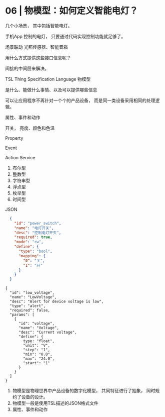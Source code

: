 # 06 | 物模型：如何定义智能电灯？

几个小场景， 其中包括智能电灯。 

手机App 控制的电灯， 只要通过代码实现控制功能就足够了。 

场景联动   光照传感器、智能音箱

用什么方式提供这些接口信息呢？

间接的中间层来解决。 

TSL   Thing Specification Language 
物模型 

是什么、能做什么事情、以及可以提供哪些信息

可以让应用程序不再针对一个个的产品设备， 
而是同一类设备采用相同的处理逻辑。 

属性、事件和动作 

开关， 亮度、颜色和色温

Property

Event

Action  Service

1. 布尔型
2. 整数型
3. 字符串型
4. 浮点型
5. 枚举型
6. 时间型

JSON 

```json
  {
    "id": "power_switch",
    "name": "电灯开关",
    "desc": "控制电灯开灭",
    "required": true,
    "mode": "rw",
    "define": {
      "type": "bool",
      "mapping": {
        "0": "关",
        "1": "开"
      }
    }
  }
```

```
{
  "id": "low_voltage",
  "name": "LowVoltage",
  "desc": "Alert for device voltage is low",
  "type": "alert",
  "required": false,
  "params": [
    {
      "id": "voltage",
      "name": "Voltage",
      "desc": "Current voltage",
      "define": {
        type: "float",
        "unit": "V",
        "step": "1",
        "min": "0.0",
        "max": "24.0",
        "start": "1"
      }
    }
  ]
}
```

1. 物模型是物理世界中产品设备的数字化模型， 共同特征进行了抽象， 
同时规约了设备的设计。
2. 物模型一般是使用TSL描述的JSON格式文件
3. 属性、事件和动作